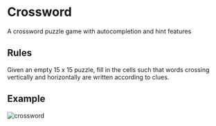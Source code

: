 # Crossword
A crossword puzzle game with autocompletion and hint features
## Rules
Given an empty 15 x 15 puzzle, fill in the cells such that words crossing vertically and horizontally are written according to clues.
## Example
![crossword](https://user-images.githubusercontent.com/99296689/170939472-c87fa680-a8e8-4c46-88c2-8ec8cd544769.png)
